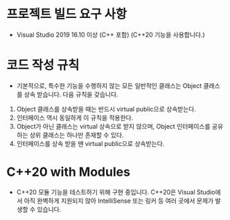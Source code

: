 # 프로젝트 빌드 요구 사항
- Visual Studio 2019 16.10 이상 (C++ 포함) (C++20 기능을 사용합니다.)

# 코드 작성 규칙
- 기본적으로, 특수한 기능을 수행하지 않는 모든 일반적인 클래스는 Object 클래스를 상속 받습니다. 다음 규칙을 갖습니다.
1. Object 클래스를 상속받을 때는 반드시 virtual public으로 상속받는다.
2. 인터페이스 역시 동일하게 이 규칙을 적용한다.
3. Object가 아닌 클래스는 virtual 상속으로 받지 않으며, Object 인터페이스를 공유하는 상위 클래스는 하나만 존재할 수 있다.
4. 인터페이스를 상속 받을 땐 virtual public으로 상속받는다.

# C++20 with Modules
- C++20 모듈 기능을 테스트하기 위해 구현 중입니다. C++20은 Visual Studio에서 아직 완벽하게 지원되지 않아 IntelliSense 또는 링커 등 여러 곳에서 문제가 발생할 수 있습니다.